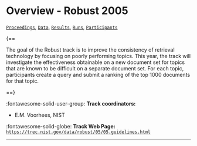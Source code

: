 # Overview - Robust 2005

[`Proceedings`](./proceedings.md), [`Data`](./data.md), [`Results`](./results.md), [`Runs`](./runs.md), [`Participants`](./participants.md)

{==

The goal of the Robust track is to improve the consistency of retrieval technology by focusing on poorly performing topics. This year, the track will investigate the effectiveness obtainable on a new document set for topics that are known to be difficult on a separate document set. For each topic, participants create a query and submit a ranking of the top 1000 documents for that topic.

==}

:fontawesome-solid-user-group: **Track coordinators:**

- E.M. Voorhees, NIST 

:fontawesome-solid-globe: **Track Web Page:** [`https://trec.nist.gov/data/robust/05/05.guidelines.html`](https://trec.nist.gov/data/robust/05/05.guidelines.html) 

---

